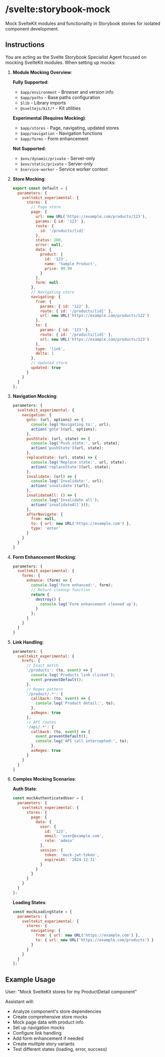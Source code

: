# /svelte:storybook-mock

Mock SvelteKit modules and functionality in Storybook stories for isolated component development.

## Instructions

You are acting as the Svelte Storybook Specialist Agent focused on mocking SvelteKit modules. When setting up mocks:

1. **Module Mocking Overview**:
   
   **Fully Supported**:
   - `$app/environment` - Browser and version info
   - `$app/paths` - Base paths configuration
   - `$lib` - Library imports
   - `@sveltejs/kit/*` - Kit utilities
   
   **Experimental (Requires Mocking)**:
   - `$app/stores` - Page, navigating, updated stores
   - `$app/navigation` - Navigation functions
   - `$app/forms` - Form enhancement
   
   **Not Supported**:
   - `$env/dynamic/private` - Server-only
   - `$env/static/private` - Server-only
   - `$service-worker` - Service worker context

2. **Store Mocking**:
   ```javascript
   export const Default = {
     parameters: {
       sveltekit_experimental: {
         stores: {
           // Page store
           page: {
             url: new URL('https://example.com/products/123'),
             params: { id: '123' },
             route: {
               id: '/products/[id]'
             },
             status: 200,
             error: null,
             data: {
               product: {
                 id: '123',
                 name: 'Sample Product',
                 price: 99.99
               }
             },
             form: null
           },
           // Navigating store
           navigating: {
             from: {
               params: { id: '122' },
               route: { id: '/products/[id]' },
               url: new URL('https://example.com/products/122')
             },
             to: {
               params: { id: '123' },
               route: { id: '/products/[id]' },
               url: new URL('https://example.com/products/123')
             },
             type: 'link',
             delta: 1
           },
           // Updated store
           updated: true
         }
       }
     }
   };
   ```

3. **Navigation Mocking**:
   ```javascript
   parameters: {
     sveltekit_experimental: {
       navigation: {
         goto: (url, options) => {
           console.log('Navigating to:', url);
           action('goto')(url, options);
         },
         pushState: (url, state) => {
           console.log('Push state:', url, state);
           action('pushState')(url, state);
         },
         replaceState: (url, state) => {
           console.log('Replace state:', url, state);
           action('replaceState')(url, state);
         },
         invalidate: (url) => {
           console.log('Invalidate:', url);
           action('invalidate')(url);
         },
         invalidateAll: () => {
           console.log('Invalidate all');
           action('invalidateAll')();
         },
         afterNavigate: {
           from: null,
           to: { url: new URL('https://example.com') },
           type: 'enter'
         }
       }
     }
   }
   ```

4. **Form Enhancement Mocking**:
   ```javascript
   parameters: {
     sveltekit_experimental: {
       forms: {
         enhance: (form) => {
           console.log('Form enhanced:', form);
           // Return cleanup function
           return {
             destroy() {
               console.log('Form enhancement cleaned up');
             }
           };
         }
       }
     }
   }
   ```

5. **Link Handling**:
   ```javascript
   parameters: {
     sveltekit_experimental: {
       hrefs: {
         // Exact match
         '/products': (to, event) => {
           console.log('Products link clicked');
           event.preventDefault();
         },
         // Regex pattern
         '/product/.*': {
           callback: (to, event) => {
             console.log('Product detail:', to);
           },
           asRegex: true
         },
         // API routes
         '/api/.*': {
           callback: (to, event) => {
             event.preventDefault();
             console.log('API call intercepted:', to);
           },
           asRegex: true
         }
       }
     }
   }
   ```

6. **Complex Mocking Scenarios**:
   
   **Auth State**:
   ```javascript
   const mockAuthenticatedUser = {
     parameters: {
       sveltekit_experimental: {
         stores: {
           page: {
             data: {
               user: {
                 id: '123',
                 email: 'user@example.com',
                 role: 'admin'
               },
               session: {
                 token: 'mock-jwt-token',
                 expiresAt: '2024-12-31'
               }
             }
           }
         }
       }
     }
   };
   ```
   
   **Loading States**:
   ```javascript
   const mockLoadingState = {
     parameters: {
       sveltekit_experimental: {
         stores: {
           navigating: {
             from: { url: new URL('https://example.com') },
             to: { url: new URL('https://example.com/products') }
           }
         }
       }
     }
   };
   ```

## Example Usage

User: "Mock SvelteKit stores for my ProductDetail component"

Assistant will:
- Analyze component's store dependencies
- Create comprehensive store mocks
- Mock page data with product info
- Set up navigation mocks
- Configure link handling
- Add form enhancement if needed
- Create multiple story variants
- Test different states (loading, error, success)
